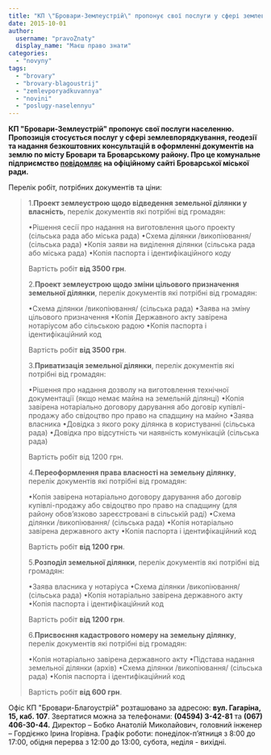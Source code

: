 ```yaml
---
title: "КП \"Бровари-Землеустрій\" пропонує свої послуги у сфері землевпорядкування"
date: 2015-10-01
author: 
  username: "pravoZnaty"
  display_name: "Маєш право знати"
categories: 
  - "novyny"
tags: 
  - "brovary"
  - "brovary-blagoustrij"
  - "zemlevporyadkuvannya"
  - "novini"
  - "poslugy-naselennyu"
---
```


**КП "Бровари-Землеустрій" пропонує свої послуги населенню. Пропозиція стосується послуг у сфері землевпорядкування, геодезії та надання безкоштовних консультацій в оформленні документів на землю по місту Бровари та Броварському району. Про це комунальне підприємство [повідомляє](http://www.brovary.kiev.ua/proponu%D1%94mo-vam-nash%D1%96-poslugi-u-sfer%D1%96-zemlevporyadkuvannya-geodez%D1%96%D1%97-ta-nadannya-bezkoshtovnikh-konsul) на офіційному сайті Броварської міської ради.**

Перелік робіт, потрібних документів та ціни:

> 1.**Проект землеустрою щодо відведення земельної ділянки у власність**, перелік документів які потрібні від громадян:
> 
> •Рішення сесії про надання на виготовлення цього проекту (сільська рада або міська рада) •Схема ділянки /викопіювання/ (сільська рада) •Копія заяви на виділення ділянки (сільська рада або міська рада) •Копія паспорта і ідентифікаційного коду
> 
> Вартість робіт **від 3500 грн**.
> 
> 2.**Проект землеустрою щодо зміни цільового призначення земельної ділянки**, перелік документів які потрібні від громадян:
> 
> •Схема ділянки /викопіювання/ (сільська рада) •Заява на зміну цільового призначення •Копія Державного акту завірена нотаріусом або сільською радою •Копія паспорта і ідентифікаційний код
> 
> Вартість робіт **від 3500 грн**.
> 
> 3.**Приватизація земельної ділянки**, перелік документів які потрібні від громадян:
> 
> •Рішення про надання дозволу на виготовлення технічної документації (якщо немає майна на земельній ділянці) •Копія завірена нотаріально договору дарування або договір купівлі-продажу або свідоцтво про право на спадщину на майно •Заява власника •Довідка з якого року ділянка в користуванні (сільська рада) •Довідка про відсутність чи наявність комунікацій (сільська рада)
> 
> Вартість робіт від 1200 грн.
> 
> 4.**Переоформлення права власності на земельну ділянку**, перелік документів які потрібні від громадян:
> 
> •Копія завірена нотаріально договору дарування або договір купівлі-продажу або свідоцтво про право на спадщину (для району обов’язково зареєстровані в сільській раді) •Схема ділянки /викопіювання/ (сільська рада) •Копія нотаріально завірена державного акту •Копія паспорта і ідентифікаційний код
> 
> Вартість робіт **від 1200 грн**.
> 
> 5.**Розподіл земельної ділянки**, перелік документів які потрібні від громадян:
> 
> •Заява власника у нотаріуса •Схема ділянки /викопіювання/ (сільська рада) •Копія нотаріально завірена державного акту •Копія паспорта і ідентифікаційний код
> 
> Вартість робіт **від 1200 грн**.
> 
> 6.**Присвоєння кадастрового номеру на земельну ділянку**, перелік документів які потрібні від громадян:
> 
> •Копія нотаріально завірена державного акту •Підстава надання земельної ділянки (архів) •Схема ділянки /викопіювання/ (сільська рада) •Копія паспорта і ідентифікаційний код
> 
> Вартість робіт **від 600 грн**.

Офіс КП "Бровари-Благоустрій" розташовано за адресою: **вул. Гагаріна, 15, каб. 107**. Звертатися можна за телефонами: **(04594) 3-42-81** та **(067) 406-30-44.** Директор – Бобко Анатолій Миколайович, головний інженер – Гордієнко Ірина Ігорівна. Графік роботи: понеділок-п’ятниця з 8:00 до 17:00, обідня перерва з 12:00 до 13:00, субота, неділя - вихідні.
